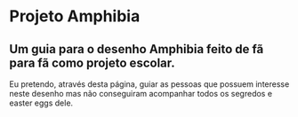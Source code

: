 # Projeto Amphibia

## Um guia para o desenho Amphibia feito de fã para fã como projeto escolar.

Eu pretendo, através desta página, guiar as pessoas que possuem interesse neste desenho mas não conseguiram acompanhar todos os segredos e easter eggs dele.
